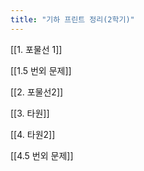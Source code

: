 ```yaml
---
title: "기하 프린트 정리(2학기)"
---
```


[[1. 포물선 1]]


[[1.5 번외 문제]]


[[2. 포물선2]]


[[3. 타원]]


[[4. 타원2]]


[[4.5 번외 문제]]


